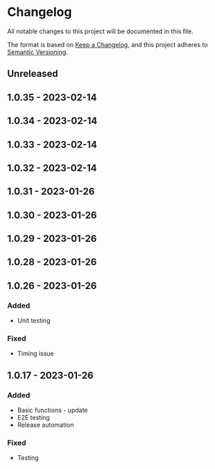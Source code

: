 # Changelog
All notable changes to this project will be documented in this file.

The format is based on [Keep a Changelog](https://keepachangelog.com/en/1.0.0/),
and this project adheres to [Semantic Versioning](https://semver.org/spec/v2.0.0.html).

## Unreleased

## 1.0.35 - 2023-02-14

## 1.0.34 - 2023-02-14

## 1.0.33 - 2023-02-14

## 1.0.32 - 2023-02-14

## 1.0.31 - 2023-01-26

## 1.0.30 - 2023-01-26

## 1.0.29 - 2023-01-26

## 1.0.28 - 2023-01-26

## 1.0.26 - 2023-01-26
### Added
- Unit testing

### Fixed
- Timing issue

## 1.0.17 - 2023-01-26
### Added
- Basic functions - update
- E2E testing
- Release automation

### Fixed
- Testing
